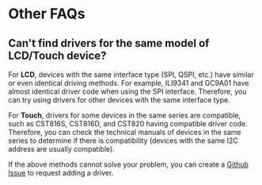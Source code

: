 # Other FAQs

## Can't find drivers for the same model of LCD/Touch device?

For **LCD**, devices with the same interface type (SPI, QSPI, etc.) have similar or even identical driving methods. For example, ILI9341 and GC9A01 have almost identical driver code when using the SPI interface. Therefore, you can try using drivers for other devices with the same interface type.

For **Touch**, drivers for some devices in the same series are compatible, such as CST816S, CST816D, and CST820 having compatible driver code. Therefore, you can check the technical manuals of devices in the same series to determine if there is compatibility (devices with the same I2C address are usually compatible).

If the above methods cannot solve your problem, you can create a [Github Issue](https://github.com/esp-arduino-libs/ESP32_Display_Panel/issues) to request adding a driver.
